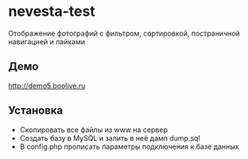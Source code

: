 # nevesta-test

Отображение фотографий с фильтром, сортировкой, постраничной навигацией и лайками

## Демо

http://demo5.boolive.ru

## Установка

* Скопировать все файлы из www на сервер
* Создать базу в MySQL и залить в неё дамп dump.sql
* В config.php прописать параметры подключения к базе данных
